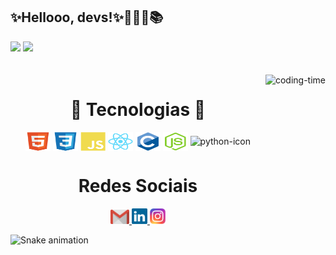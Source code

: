 ## ✨Hellooo, devs!✨👩‍💻🧠📚 

<div>
  <a href = "https://github.com/caterinawiers/"></a>
  <img height="180em" src="https://github-readme-stats.vercel.app/api?username=caterinawiers&show_icons=true&theme=tokyonight&include_all_commits=true&count_private=true"/>
  <img height="180em" src="https://github-readme-stats.vercel.app/api/top-langs/?username=caterinawiers&layout=compact&langs_count=16&theme=tokyonight"/>
</div>
<br>

<div  align="center"> 
  <div style="display: inline_block"><br>
    <img align="right" height="250" alt="coding-time" src="image_processing20210407-17397-16510dn.gif">
    <h1 align="center">💜 Tecnologias 💜</h1>
    <img align="center" height="30" width="40" alt="html-icon" src="https://raw.githubusercontent.com/devicons/devicon/master/icons/html5/html5-original.svg">
    <img align="center" height="30" width="40" alt="css-icon" src="https://raw.githubusercontent.com/devicons/devicon/master/icons/css3/css3-original.svg">
    <img align="center" height="30" width="40" alt="js-icon"  src="https://raw.githubusercontent.com/devicons/devicon/master/icons/javascript/javascript-plain.svg">
    <img align="center" height="30" width="40" alt="react-icon" src="https://raw.githubusercontent.com/devicons/devicon/master/icons/react/react-original.svg">
    <img align="center" height="30" width="40" alt="c-icon" src="https://raw.githubusercontent.com/devicons/devicon/master/icons/c/c-original.svg">
    <img align="center" height="30" width="40" alt="nodejs-icon" src="https://raw.githubusercontent.com/devicons/devicon/master/icons/nodejs/nodejs-original.svg">
    <img align="center" height="30" width="40" alt="python-icon"src="https://cdn.jsdelivr.net/gh/devicons/devicon/icons/python/python-original.svg"/>
  </div>
    
   
  
  <h1 align="center">Redes Sociais</h1>
    <a href = "mailto: caterinawps@gmail.com">
      <img width="30" src="gmail.svg">
    </a>
    <a href = "https://www.linkedin.com/in/caterinawiers/">
      <img width="25" src="linkedin.svg">
    </a>
      <a href = "https://www.instagram.com/dev.caterina/">
      <img width="25" src="instagram.png">
    </a>
</div>
  
![Snake animation](https://github.com/caterinawiers/caterinawiers/blob/output/github-contribution-grid-snake.svg)

